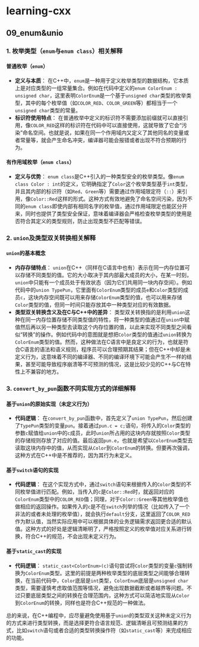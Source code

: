 # learning-cxx
## 09_enum&unio
### 1. 枚举类型（`enum`与`enum class`）相关解释

#### 普通枚举（`enum`）
- **定义与本质**：
在C++中，`enum`是一种用于定义枚举类型的数据结构，它本质上是对应类型的一组常量集合。例如在代码中定义的`enum ColorEnum : unsigned char`，这里表明`ColorEnum`是一个基于`unsigned char`类型的枚举类型，其中的每个枚举值（如`COLOR_RED`、`COLOR_GREEN`等）都相当于一个`unsigned char`类型的常量。
- **标识符使用特点**：
在普通枚举中定义的标识符不需要添加前缀就可以直接引用，像`COLOR_RED`这样的标识符在代码中可以直接使用，这就导致了它会“污染”命名空间。也就是说，如果在同一个作用域内又定义了其他同名的变量或者常量等，就会产生命名冲突，编译器可能会报错或者出现不符合预期的行为。

#### 有作用域枚举（`enum class`）
- **定义与优势**：
`enum class`是C++引入的一种类型安全的枚举类型。像`enum class Color : int`的定义，它明确指定了`Color`这个枚举类型基于`int`类型，并且其内部的标识符（如`Red`、`Green`等）需要通过作用域限定符（`::`）来引用，像`Color::Red`这样的形式。这种方式有效地避免了命名空间污染，因为不同的`enum class`即使内部有相同名字的枚举值，通过作用域限定也能区分开来，同时也提供了类型安全保证，意味着编译器会严格检查枚举类型的使用是否符合其定义的类型规则，防止出现类型不匹配等错误。

### 2. `union`及类型双关转换相关解释

#### `union`的基本概念
- **内存存储特点**：
`union`在C++（同样在C语言中也有）表示在同一内存位置可以存储不同类型的值。它的大小取决于其内部最大成员的大小，在某一时刻，`union`中只能有一个成员处于有效状态（因为它们共用同一块内存空间）。例如代码中的`union TypePun`，它里面有`ColorEnum`类型的成员`e`和`Color`类型的成员`c`，这块内存空间既可以用来存储`ColorEnum`类型的值，也可以用来存储`Color`类型的值，但同一时间只能存放其中一种类型对应的有效数据。
- **类型双关转换含义及在C与C++中的差异**：
类型双关转换指的是利用`union`这种在同一内存位置存储不同类型值的特性，将一种类型的值通过在`union`中赋值然后再以另一种类型去读取这个内存位置的值，以此来实现不同类型之间看似“转换”的操作。例如代码中的意图就是想把`Color`类型的值通过`union`转换为`ColorEnum`类型的值。然而，这种做法在C语言中是良定义的行为，也就是符合C语言的语法和语义规则，程序员可以合理预期其结果；但在C++中却是未定义行为，这意味着不同的编译器、不同的编译环境下可能会产生不一样的结果，甚至可能导致程序崩溃等不可预测的情况，这是比较少见的C++与C在特性上不兼容的地方。

### 3. `convert_by_pun`函数不同实现方式的详细解释

#### 基于`union`的原始实现（未定义行为）
- **代码逻辑**：
在`convert_by_pun`函数中，首先定义了`union TypePun`，然后创建了`TypePun`类型的变量`pun`。接着通过`pun.c = c;`语句，将传入的`Color`类型的参数`c`赋值给`union`中的`c`成员，此时`union`所占用的这块内存就按照`Color`类型的存储规则存放了对应的值。最后返回`pun.e`，也就是希望以`ColorEnum`类型去读取这块内存中的值，从而实现从`Color`到`ColorEnum`的转换。但要再次强调，这种方式在C++中是不推荐的，因为其行为未定义。

#### 基于`switch`语句的实现
- **代码逻辑**：
在这个实现方式中，通过`switch`语句来根据传入的`Color`类型的不同枚举值进行匹配。例如，当传入的`c`是`Color::Red`时，就返回对应的`ColorEnum`类型中的`COLOR_RED`值；同理，对于`Color::Green`等其他枚举值也做相应的返回操作。如果传入的`c`是不在`switch`列举的情况（比如传入了一个非法的或者未处理的枚举值），就会执行`default`分支，这里返回了`COLOR_RED`作为默认值，当然实际应用中可以根据具体的业务逻辑需求返回更合适的默认值。这种方式的好处是逻辑清晰明了，严格按照定义的枚举值对应关系进行转换，符合C++的规范，不会出现未定义行为。

#### 基于`static_cast`的实现
- **代码逻辑**：
`static_cast<ColorEnum>(c)`语句尝试将`Color`类型的变量`c`强制转换为`ColorEnum`类型。这里的前提是两种枚举类型的底层类型之间能够合理转换，在当前代码中，`Color`底层是`int`类型，`ColorEnum`底层是`unsigned char`类型，需要谨慎考虑取值范围等情况，避免出现数据截断或者越界等问题。不过只要底层类型之间的转换在合理范围内，这种方式可以简洁地实现从`Color`到`ColorEnum`的转换，同样也是符合C++规范的一种做法。

总的来说，在C++编程中，应尽量避免使用基于`union`的类型双关这种未定义行为的方式来进行类型转换，而是选择更符合语言规范、逻辑清晰且可预测结果的方式，比如`switch`语句或者合适的类型转换操作符（如`static_cast`等）来完成相应的功能。 

